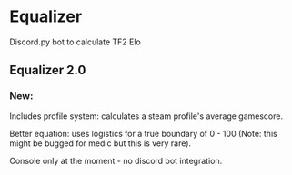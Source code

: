 # Equalizer
Discord.py bot to calculate TF2 Elo 

## Equalizer 2.0
### New:
Includes profile system: calculates a steam profile's average gamescore.

Better equation: uses logistics for a true boundary of 0 - 100 (Note: this might be bugged for medic but this is very rare).

Console only at the moment - no discord bot integration.

